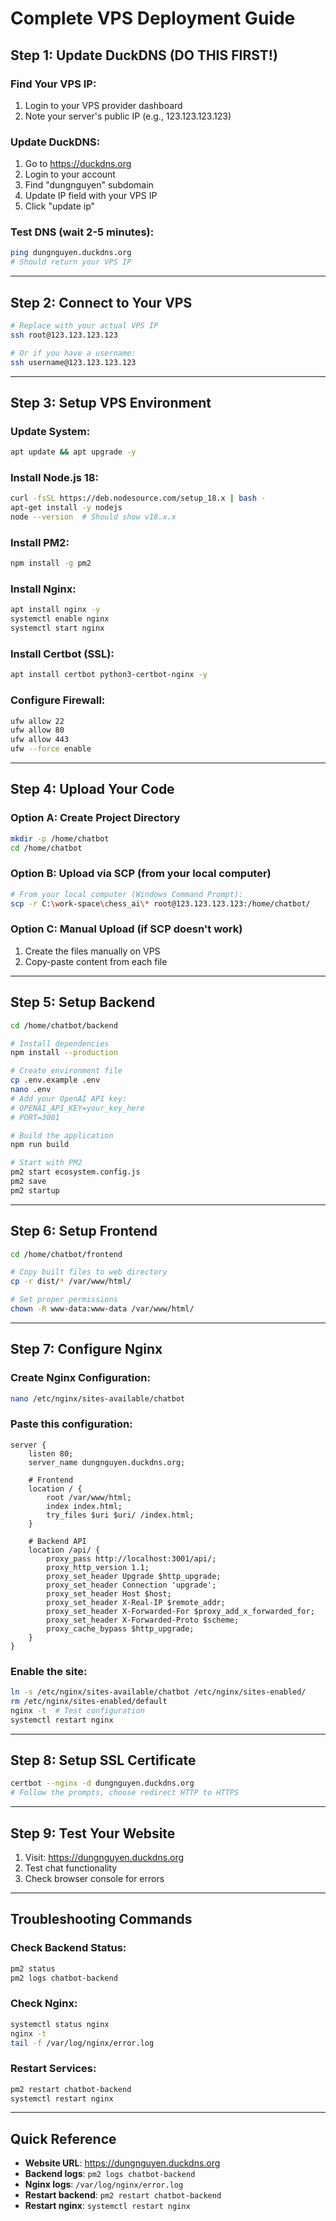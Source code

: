 # Complete VPS Deployment Guide

## Step 1: Update DuckDNS (DO THIS FIRST!)

### Find Your VPS IP:
1. Login to your VPS provider dashboard
2. Note your server's public IP (e.g., 123.123.123.123)

### Update DuckDNS:
1. Go to https://duckdns.org
2. Login to your account
3. Find "dungnguyen" subdomain
4. Update IP field with your VPS IP
5. Click "update ip"

### Test DNS (wait 2-5 minutes):
```bash
ping dungnguyen.duckdns.org
# Should return your VPS IP
```

---

## Step 2: Connect to Your VPS

```bash
# Replace with your actual VPS IP
ssh root@123.123.123.123

# Or if you have a username:
ssh username@123.123.123.123
```

---

## Step 3: Setup VPS Environment

### Update System:
```bash
apt update && apt upgrade -y
```

### Install Node.js 18:
```bash
curl -fsSL https://deb.nodesource.com/setup_18.x | bash -
apt-get install -y nodejs
node --version  # Should show v18.x.x
```

### Install PM2:
```bash
npm install -g pm2
```

### Install Nginx:
```bash
apt install nginx -y
systemctl enable nginx
systemctl start nginx
```

### Install Certbot (SSL):
```bash
apt install certbot python3-certbot-nginx -y
```

### Configure Firewall:
```bash
ufw allow 22
ufw allow 80
ufw allow 443
ufw --force enable
```

---

## Step 4: Upload Your Code

### Option A: Create Project Directory
```bash
mkdir -p /home/chatbot
cd /home/chatbot
```

### Option B: Upload via SCP (from your local computer)
```bash
# From your local computer (Windows Command Prompt):
scp -r C:\work-space\chess_ai\* root@123.123.123.123:/home/chatbot/
```

### Option C: Manual Upload (if SCP doesn't work)
1. Create the files manually on VPS
2. Copy-paste content from each file

---

## Step 5: Setup Backend

```bash
cd /home/chatbot/backend

# Install dependencies
npm install --production

# Create environment file
cp .env.example .env
nano .env
# Add your OpenAI API key:
# OPENAI_API_KEY=your_key_here
# PORT=3001

# Build the application
npm run build

# Start with PM2
pm2 start ecosystem.config.js
pm2 save
pm2 startup
```

---

## Step 6: Setup Frontend

```bash
cd /home/chatbot/frontend

# Copy built files to web directory
cp -r dist/* /var/www/html/

# Set proper permissions
chown -R www-data:www-data /var/www/html/
```

---

## Step 7: Configure Nginx

### Create Nginx Configuration:
```bash
nano /etc/nginx/sites-available/chatbot
```

### Paste this configuration:
```nginx
server {
    listen 80;
    server_name dungnguyen.duckdns.org;

    # Frontend
    location / {
        root /var/www/html;
        index index.html;
        try_files $uri $uri/ /index.html;
    }

    # Backend API
    location /api/ {
        proxy_pass http://localhost:3001/api/;
        proxy_http_version 1.1;
        proxy_set_header Upgrade $http_upgrade;
        proxy_set_header Connection 'upgrade';
        proxy_set_header Host $host;
        proxy_set_header X-Real-IP $remote_addr;
        proxy_set_header X-Forwarded-For $proxy_add_x_forwarded_for;
        proxy_set_header X-Forwarded-Proto $scheme;
        proxy_cache_bypass $http_upgrade;
    }
}
```

### Enable the site:
```bash
ln -s /etc/nginx/sites-available/chatbot /etc/nginx/sites-enabled/
rm /etc/nginx/sites-enabled/default
nginx -t  # Test configuration
systemctl restart nginx
```

---

## Step 8: Setup SSL Certificate

```bash
certbot --nginx -d dungnguyen.duckdns.org
# Follow the prompts, choose redirect HTTP to HTTPS
```

---

## Step 9: Test Your Website

1. Visit: https://dungnguyen.duckdns.org
2. Test chat functionality
3. Check browser console for errors

---

## Troubleshooting Commands

### Check Backend Status:
```bash
pm2 status
pm2 logs chatbot-backend
```

### Check Nginx:
```bash
systemctl status nginx
nginx -t
tail -f /var/log/nginx/error.log
```

### Restart Services:
```bash
pm2 restart chatbot-backend
systemctl restart nginx
```

---

## Quick Reference

- **Website URL**: https://dungnguyen.duckdns.org
- **Backend logs**: `pm2 logs chatbot-backend`
- **Nginx logs**: `/var/log/nginx/error.log`
- **Restart backend**: `pm2 restart chatbot-backend`
- **Restart nginx**: `systemctl restart nginx`